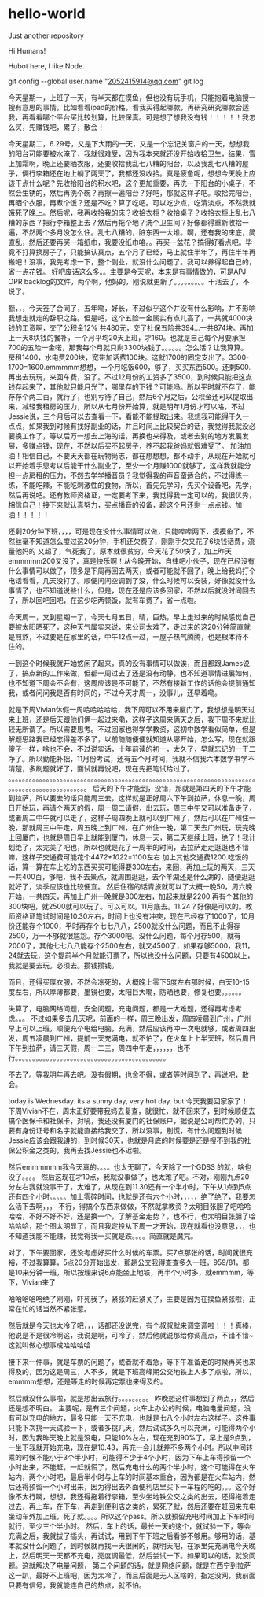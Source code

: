 # hello-world
Just another repository

Hi Humans!

Hubot here, I like Node.

git config --global user.name "2052415914@qq.com"
git log

今天星期一，上班了一天，有半天都在摸鱼，但也没有玩手机，只能抱着电脑搜一搜有意思的事情，比如看看ipad的价格，看我买得起哪款，再研究研究哪款合适我，再看看哪个平台买比较划算，比较保真。可是想了想我没有钱！！！！！我怎么买，先赚钱吧，累了，散会！


今天星期二，6.29号，又是下大雨的一天，又是一个忘记关窗户的一天，想想我的阳台可能要被水淹了，我就很难受，因为我本来就还没开始收拾卫生，结果，雪上加霜啊，晚上还要晒衣服，还要收拾我乱七八糟的阳台，以及我乱七八糟的屋子，俩行李箱还在地上躺了两天了，我都还没收拾。真是疲惫呢，想想今天晚上应该干点什么呢？先收拾阳台的积水吧，这个更加重要，再洗一下阳台的小桌子，不然会生锈的，然后再洗个碗？再擦一遍阳台？好吧，那就这样子吧。收拾完阳台，再晒个衣服，再煮个饭？还是不吃？算了吃吧。可以吃少点，吃清淡点，不然我就饿死了晚上。然后呢，我再收拾我的床？收拾衣柜？收拾桌子？收拾衣柜上乱七八糟的东西？把行李箱整上去？然后再拖个地？洗个卫生间？好像都得重新收拾一遍，不然两个多月没怎么住。乱七八糟的，脏东西一大堆。啊，还有我的床底，简直乱，然后还要再买一箱纸巾，我要没纸巾咯。。再买一盆花？搞得好看点吧。毕竟不打算换房子了，只能搞认真点，五个月了已经，马上就住半年了，再住半年再搬吧！没事，我先考虑一下，整个副业，就没什么问题了。我可以养得起自己的，省一点花钱。
好吧废话这么多。。主要是今天呢，本来是有事情做的，可是APJ OPR backlog的文件，两个啊，他妈的，刚说就更新了。。。。。。。。。干活去了，不说了。


额，，，今天签了合同了，五年嘞，好长，不过似乎这个并没有什么影响，并不影响我想走就走的辞职之路。但是吧，这个五险一金属实有点儿高了，一共就4000块钱的工资啊，交了公积金12% 共480元，交了社保五险共394...一共874块。再加上一天8块钱的餐补，一个月平均20天上班，才160。也就是自己每个月要承担700的五险一金喏，那我每个月就只剩3300块钱了。。。。。。怎么活？让我算算。
房租1400，水电费200块，宽带加话费100块。这就1700的固定支出了。3300-1700=1600.emmmmm想想，一个月吃饭600，够了，买买东西500。还剩500.再出去玩玩，来回车费，没了。不过12月份的工资多了3500，到时候只能把这点钱存起来了，其他就只能月光了，哪里存的下钱？可能吗。所以平时就不存了，能存存个两三百，就行了，也别亏待了自己，然后6个月之后，公积金还可以提取出来，减轻我租房的压力，所以从七月份开始算，就是明年1月份才可以咯，不过Jessie说，三个月后可以去查看一下，看能不能提取出来。我想我可能得干久一点点，如果我到时候有找好副业的话，并且时间上比较契合的话，我觉得我就没必要换工作了，等以后万一想去上海的话，再换也来得及，或者去别的地方发展发展，多赚点钱，现在，不然以后买不起房子，养不起我爸妈就很难受了。
加油加油！相信自己，不要天天都在玩物尚志，都在想想想，都不动手，从现在开始就可以开始着手思考以后能干什么副业了，至少一个月赚1000就够了，这样我就能分担一点房租的压力，不然去学学播音员？我觉得我的声音蛮适合的，不过得练一练，不能吃辣，不能吃刺激性的食物，所以，首先先学习，先买个设备吧，先学，然后再说吧。还有教师资格证，一定要考下来，我觉得我一定可以的，我很优秀，相信自己！接下来就认真努力，买点播音的设备，趁这个月还剩一点点钱。加油！！！！！



还剩20分钟下班，，，，可是现在没什么事情可以做，只能哔哔两下，摸摸鱼了，不然丝毫不知道怎么度过这20分钟，手机还欠费了，刚刚手欠又花了6块钱话费，流量他妈的 又超了，气死我了，原本就很贫穷，今天花了50快了，加上昨天emmmmm200又没了，真是快乐啊！从今晚开始，自律吧小伙子，现在已经没有什么事情可以做了，顶多是下周再回去两天，或者可能就不回了，晚上给我妈打个电话看看，几天没打了。顺便问问空调到了没，什么时候可以安装，好像就没什么事情了，也不知道说些什么，但是，现在还是应该多回家，不然以后就没时间回去了，所以回吧回吧，在这少吃两顿饭，就有车费了，省一点啦。



今天周一，又到星期一了，今天七月五日，晴，巨热，早上走过来的时候感觉自己要被太阳晒死了，这种天气属实来说，来公司太难了，走过来的这20分钟简直就是煎熬，不过要是在家里的话，中午12点一过，一屋子热气腾腾，也是根本待不住的。


一到这个时候我就开始悠闲了起来，真的没有事情可以做诶，而且都跟James说了，搞点新的工作来做，但都一周过去了还是没有动静，也不知道事情进展如何，也不知道下周会不会有，这周应该是不可能了，不然有接新工作的话他会提前通知我，或者问问我是否有时间的，不过今天才周一，没事儿，还早着嘞。

就是下周Vivian休假一周哈哈哈哈哈，我下周可以不用来厦门了，我想想是明天过来上班，还是后天跟他们俩一起过来嘞，这样子这周来俩天之后，我下周不来就比较无所谓了。所以需要思考。不过回家也得学学教资，这初中数学看似简单，但是解题思路我已经忘得差不多了，以前随随便便就知道从哪开始，怎么写，现在就跟傻子一样，啥也不会，不过说实话，十年前读的初一，太久了，早就忘记的一干二净了。所以勤能补拙，11月份考试，还有五个月时间，我就不信我六本数学书学不清楚，多刷题就好了，面试就再说吧，现在先把笔试给过了。
。。。。。。。。。。。。。。。。。。。。。。。。。。。。。。。。。。。。。。。。。。。。。。。。。。。。。。。。。。。。。。。。。。。。。。。。。。。。。。。。。。。。。。。。。。。。。。。
后天的下午才能到，没错，那就是第四天的下午才能到拉萨，所以要去的话只能周三去，这样就是正好周六下午到拉萨，休息一晚，周日开始玩，再请个两天的假，周一周二请假，出去玩，周三中午又可以准备走了，或者周二中午就可以走了，这样子周四晚上就可以到广州了，然后可以在广州住一晚，那就周三中午走，周五晚上到广州，在广州住一晚，第二天去广州玩，玩完晚上回厦门，也就是周日早上就能到厦门，休息一天，第二天继续上班，绝了！我计划绝了，太完美了吧也，所以也就是花了一周半的时间，去拉萨走走逛逛也不错嘛，这样子交通费可能花个447*2+102*2=1100左右
加上其他交通费1200.吃饭的话，算一算在车上吃的东西买买可能得要300左右，来回，再加上玩的两天，三天一共400百，够吧，我不去景点，就周围逛逛，去个羊湖还是什么湖的，随便逛逛就好了，淡季应该也比较便宜。
然后住宿的话青旅就可以了大概一晚50，周六晚开始，一共四天，再加上广州一晚就是300左右，加起来就是2200.再有个其他的300块吧，就2500就可以玩了。可以可以。11月底去。11.24？好像是可以的。教师资格证笔试时间是10.30左右，时间上也没有冲突，现在已经存了1000了，10月份还能存个1000，平时再存个七七八八，2500就没什么问题，而且不止得存2500，万一不够就很尴尬。存个3000吧。没什么问题，每个月存500，就有2000了，其他七七八八能存个2500左右，就又4500了，如果存够5000，我11，24就去玩，这个提前半个月就能订票了，所以也没什么问题，只要有4500以上，我就是要去玩。必须去。攒钱攒钱。

而且，还得买厚衣服，不然会冻死的，大概晚上零下5度左右那时候，白天10-15度左右，所以厚薄都要，墨镜也要，太阳巨大嘞，防晒也要，修复也要。。。。。。

失算了，电脑网络问题，安全问题，充电问题，都是一大难题，还得再考虑考虑。。。
不过如果多去几天呢，前面的一样，周三晚出发，周四凌晨到广州，广州早上可以上班，顺便充个电给电脑，充满，然后应该再冲一次电就够，或者周四出发，周五凌晨到广州，提前一天充满电，就不怕了，在火车上上半天班，然后周日下午到拉萨，请三天假，周一二三，周四中午走，，，，，，也不行。。。。。。。。。。。。。。。。。。。。。。。。。。。。。。。。。。。。。。。。。。。。

不去了。等我明年再去吧。没有假期，也舍不得，或者等时间到了，再说吧，散会。




today is Wednesday. its a sunny day, very hot day. but 今天我要回家家了！
下周Vivian不在，周末正好要带我妈去复查，就很忙，就不回来了，到时候顺便去搞个医保卡和社保卡，对吼，我还没有厦门的社保账户，据说是公司帮忙办的，只要有身份证号和名字就能直接给我交了，所以没事，别慌，有什么问题到时候Jessie应该会跟我讲的，到时候30天，也就是月底的时候要是还是搜不到我的社保公积金之类的，我再去找Jessie也不迟啦。


然后emmmmmm我今天真的。。。。也太无聊了，今天除了一个GDSS 的就，啥也没了。。。。
然后这现在才10点，我就没事做了，也太难了吧。不对，刚刚九点20分左右我就没事干了，太难了，从现在到11.30还有一个半小时，下午从1点到5点还有四个小时。。。。。加上零碎时间，也就是还有六个小时，，，，，绝了绝了，我要怎么活下去啊，，，
不行，得搞个东西来做做，不然就拿教资？太明目张胆了吧哈哈哈哈，不好不好不好，还是换一个，了解基金走势？，也不行，也太明目张胆了哈哈哈哈，那个图太明显了，而且我定投从下周一才开始，现在就看也没意思，，，也不知道我能不能赚，我觉得我一买就是跌。。。。简直就是魔咒。


对了，下午要回家，还没考虑好买什么时候的车票。买7点那张的话，时间就很充裕，不过我算算，5点20分开始出发，那趟公交我得查查多久一班，959/81，都是10来分钟一班，所以按理来说6点能坐上地铁，再半个小时多，就emmmm，等下，Vivian来了



哈哈哈哈哈绝了刚刚，吓死我了，紧张的赶紧关了，主要是因为在摸鱼紧张啦，正常在忙的话当然不紧张惹。

然后就是今天也太冷了吧，，，话都还没说完，有个叔叔就来调空调啦！！！真棒，他说是不是很冷啊这，我说是啊，可冷了，然后他就说那给你调高点，不错不错~这就叫做心想事成哈哈哈哈

接下来一件事，就是车票的问题了，或者就不着急，等下午准备走的时候再买也来得及的，因为这是周三，人不多，就是下班高峰期公交地铁上人多了点啦，所以，emmmm想想，还是等走的时候再定票也来得及的。


然后就没什么事啦，就是想出去旅行。。。。。。。。。
昨晚想这件事想到了两点，，然后还是想不明白。
主要呢，是有三个问题，火车上办公的时候，电脑电量问题，没有可以充电的地方，最多只能一天不充电，也就是七八个小时左右这样子。这件事只能下次挑一天试验一下，或者多挑几天，然后试试多久可以充满，可能得两个小时，因为我昨天晚上就是没电，只能10%左右，现在充到90%了，早上是9点到，一坐下我就开始充电，现在是10.43，再充一会儿就差不多两个小时。所以中间转乘的时候不能小于3个半小时，可能得不少于4个小时，因为下车上车得预留一个小时出来，不能赶，一赶就慌了，然后充电什么的两个半小时，这个可能得在火车站内，两个小时吧，最后半小时与上车的时间基本重合，因为都是在火车站内，然后还得预留一个小时出来，因为得出去外面便利店里买下一车程的吃的。。。这个好像不太行啊，想想，我还得拖着行李箱，至少坐地铁公交之类的出去，还得拖着走过去，再上车，在下车，再走到便利店之类的，累死了就，然后还要在赶回来充电坐动车外加上班，死了就。。。。所以这个pass。所以就预留充电时间加上下车时间就行，至少三个半小时。
然后，车上的话，最长一天的这个，就试验一下，等会充满之后，我就拔了插头，再试试，用到下午下班之后看够不够用。够用的话，基本就没什么问题了，到时候就再找一天很闲的，就明天吧，在家里先充满电今天晚上，然后明天一天都不充电，亮度调最低，然后尝试一下。如果可以的话，就没问题。这就解决了电量问题，
第二个问题的话，就是网络问题，就是在西宁到拉萨这一趴，最好不上班吧，因为太冷了，而且后面是无人区啥的，指定没网，我前面只要有信号，我就能连自己的热点，就不怕。





























